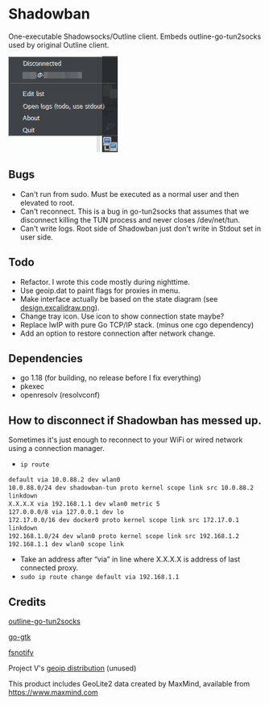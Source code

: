 # Shadowban
One-executable Shadowsocks/Outline client. 
Embeds outline-go-tun2socks used by original Outline client.

![Shadowban screenshot](./screenshot.png)

## Bugs
- Can't run from sudo. Must be executed as a normal user and then elevated to root.
- Can't reconnect. This is a bug in go-tun2socks that assumes that we disconnect killing the TUN process and never closes /dev/net/tun.
- Can't write logs. Root side of Shadowban just don't write in Stdout set in user side.

## Todo
- Refactor. I wrote this code mostly during nighttime.
- Use geoip.dat to paint flags for proxies in menu.
- Make interface actually be based on the state diagram (see [design.excalidraw.png](./design.excalidraw.png)).
- Change tray icon. Use icon to show connection state maybe?
- Replace lwIP with pure Go TCP/IP stack. (minus one cgo dependency)
- Add an option to restore connection after network change.

## Dependencies
- go 1.18 (for building, no release before I fix everything)
- pkexec
- openresolv (resolvconf)

## How to disconnect if Shadowban has messed up.
Sometimes it's just enough to reconnect to your WiFi or wired network using a connection manager.

- `ip route`
```
default via 10.0.88.2 dev wlan0 
10.0.88.0/24 dev shadowban-tun proto kernel scope link src 10.0.88.2 linkdown 
X.X.X.X via 192.168.1.1 dev wlan0 metric 5 
127.0.0.0/8 via 127.0.0.1 dev lo 
172.17.0.0/16 dev docker0 proto kernel scope link src 172.17.0.1 linkdown 
192.168.1.0/24 dev wlan0 proto kernel scope link src 192.168.1.2 
192.168.1.1 dev wlan0 scope link 
```
- Take an address after “via” in line where X.X.X.X is address of last connected proxy.
- `sudo ip route change default via 192.168.1.1`

## Credits
[outline-go-tun2socks](https://github.com/Jigsaw-Code/outline-go-tun2socks)

[go-gtk](https://github.com/mattn/go-gtk)

[fsnotify](https://github.com/fsnotify/fsnotify)

Project V's [geoip distribution](https://github.com/v2fly/geoip) (unused)

This product includes GeoLite2 data created by MaxMind, available from https://www.maxmind.com
